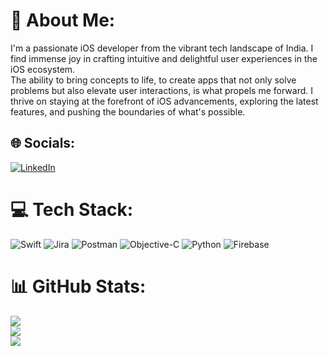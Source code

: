 # 💫 About Me:
I'm a passionate iOS developer from the vibrant tech landscape of India. I find immense joy in crafting intuitive and delightful user experiences in the iOS ecosystem.<br> The ability to bring concepts to life, to create apps that not only solve problems but also elevate user interactions, is what propels me forward. I thrive on staying at the forefront of iOS advancements, exploring the latest features, and pushing the boundaries of what's possible.


## 🌐 Socials:
[![LinkedIn](https://img.shields.io/badge/LinkedIn-%230077B5.svg?logo=linkedin&logoColor=white)](https://linkedin.com/in/deepika-sowmya) 

# 💻 Tech Stack:
![Swift](https://img.shields.io/badge/swift-F54A2A?style=for-the-badge&logo=swift&logoColor=white) ![Jira](https://img.shields.io/badge/jira-%230A0FFF.svg?style=for-the-badge&logo=jira&logoColor=white) ![Postman](https://img.shields.io/badge/Postman-FF6C37?style=for-the-badge&logo=postman&logoColor=white) ![Objective-C](https://img.shields.io/badge/OBJECTIVE--C-%233A95E3.svg?style=for-the-badge&logo=apple&logoColor=white) ![Python](https://img.shields.io/badge/python-3670A0?style=for-the-badge&logo=python&logoColor=ffdd54) ![Firebase](https://img.shields.io/badge/firebase-%23039BE5.svg?style=for-the-badge&logo=firebase)
# 📊 GitHub Stats:
![](https://github-readme-stats.vercel.app/api?username=deepika-0507&theme=dark&hide_border=false&include_all_commits=false&count_private=false)<br/>
![](https://github-readme-streak-stats.herokuapp.com/?user=deepika-0507&theme=dark&hide_border=false)<br/>
![](https://github-readme-stats.vercel.app/api/top-langs/?username=deepika-0507&theme=dark&hide_border=false&include_all_commits=false&count_private=false&layout=compact)

<!-- Proudly created with GPRM ( https://gprm.itsvg.in ) -->
